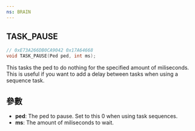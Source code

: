 ```yaml
---
ns: BRAIN
---
```

## TASK_PAUSE

```c
// 0xE73A266DB0CA9042 0x17A64668
void TASK_PAUSE(Ped ped, int ms);
```

This tasks the ped to do nothing for the specified amount of miliseconds.
This is useful if you want to add a delay between tasks when using a sequence task.

## 參數
* **ped**: The ped to pause. Set to this 0 when using task sequences.
* **ms**: The amount of miliseconds to wait.

